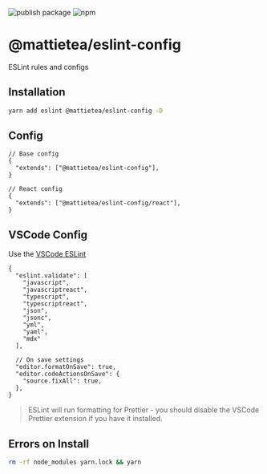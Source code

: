 ![publish package](https://github.com/mattietea/eslint-config/workflows/publish%20package/badge.svg?branch=master)
![npm](https://img.shields.io/npm/v/@mattietea/eslint-config)

# @mattietea/eslint-config

ESLint rules and configs

## Installation

```sh
yarn add eslint @mattietea/eslint-config -D
```

## Config

```jsonc
// Base config
{
  "extends": ["@mattietea/eslint-config"],
}

// React config
{
  "extends": ["@mattietea/eslint-config/react"],
}
```

## VSCode Config

Use the [VSCode ESLint](https://github.com/microsoft/vscode-eslint)

```jsonc
{
  "eslint.validate": [
    "javascript",
    "javascriptreact",
    "typescript",
    "typescriptreact",
    "json",
    "jsonc",
    "yml",
    "yaml",
    "mdx"
  ],

  // On save settings
  "editor.formatOnSave": true,
  "editor.codeActionsOnSave": {
    "source.fixAll": true,
  },
}
```

> ESLint will run formatting for Prettier - you should disable the VSCode Prettier extension if you have it installed.

## Errors on Install

```bash
rm -rf node_modules yarn.lock && yarn 
```
